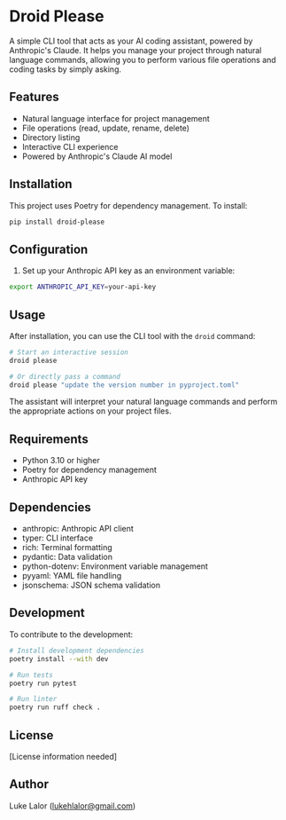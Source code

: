 # Droid Please

A simple CLI tool that acts as your AI coding assistant, powered by Anthropic's Claude. It helps you manage your project through natural language commands, allowing you to perform various file operations and coding tasks by simply asking.

## Features

- Natural language interface for project management
- File operations (read, update, rename, delete)
- Directory listing
- Interactive CLI experience
- Powered by Anthropic's Claude AI model

## Installation

This project uses Poetry for dependency management. To install:

```bash
pip install droid-please
```

## Configuration

1. Set up your Anthropic API key as an environment variable:
```bash
export ANTHROPIC_API_KEY=your-api-key
```

## Usage

After installation, you can use the CLI tool with the `droid` command:

```bash
# Start an interactive session
droid please

# Or directly pass a command
droid please "update the version number in pyproject.toml"
```

The assistant will interpret your natural language commands and perform the appropriate actions on your project files.

## Requirements

- Python 3.10 or higher
- Poetry for dependency management
- Anthropic API key

## Dependencies

- anthropic: Anthropic API client
- typer: CLI interface
- rich: Terminal formatting
- pydantic: Data validation
- python-dotenv: Environment variable management
- pyyaml: YAML file handling
- jsonschema: JSON schema validation

## Development

To contribute to the development:

```bash
# Install development dependencies
poetry install --with dev

# Run tests
poetry run pytest

# Run linter
poetry run ruff check .
```

## License

[License information needed]

## Author

Luke Lalor (lukehlalor@gmail.com)